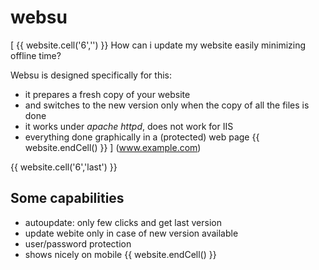 # websu
[
{{ website.cell('6','') }}
How can i update my website easily minimizing offline time?

Websu is designed specifically for this:

 - it prepares a fresh copy of your website
 - and switches to the new version only when the copy of all the files is done
 - it works under *apache httpd*, does not work for IIS
 - everything done graphically in a (protected) web page
{{ website.endCell() }}
] (www.example.com)

{{ website.cell('6','last') }}
## Some capabilities
 - autoupdate: only few clicks and get last version
 - update webite only in case of new version available
 - user/password protection
 - shows nicely on mobile
{{ website.endCell() }}
